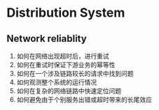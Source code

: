 # Distribution System

## Network reliablity

1. 如何在网络出现超时后，进行重试
2. 如何在重试时保证下游业务的幂等性
3. 如何在一个涉及链路较长的请求中找到问题
4. 如何观测整个系统的运行情况
5. 如何在复杂的网络链路中快速定位问题
6. 如何避免由于个别服务出错或超时带来的长尾效应

